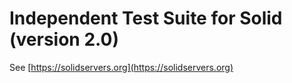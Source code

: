 # Independent Test Suite for Solid (version 2.0)

See [https://solidservers.org](https://solidservers.org)
